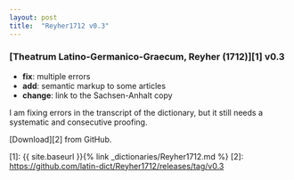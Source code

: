 ```yaml
---
layout: post
title:  "Reyher1712 v0.3"
---
```


### [Theatrum Latino-Germanico-Graecum, Reyher (1712)][1] v0.3

- **fix**: multiple errors
- **add**: semantic markup to some articles
- **change**: link to the Sachsen-Anhalt copy

I am fixing errors in the transcript of the dictionary, but it still needs a systematic and consecutive proofing.

[Download][2] from GitHub.


[1]: {{ site.baseurl }}{% link _dictionaries/Reyher1712.md %}
[2]: https://github.com/latin-dict/Reyher1712/releases/tag/v0.3
